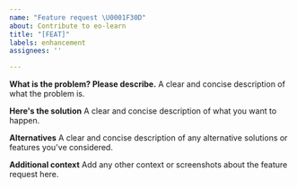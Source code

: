 ```yaml
---
name: "Feature request \U0001F30D"
about: Contribute to eo-learn
title: "[FEAT]"
labels: enhancement
assignees: ''

---
```


**What is the problem? Please describe.**
A clear and concise description of what the problem is.

**Here's the solution**
A clear and concise description of what you want to happen.

**Alternatives**
A clear and concise description of any alternative solutions or features you've considered.

**Additional context**
Add any other context or screenshots about the feature request here.
